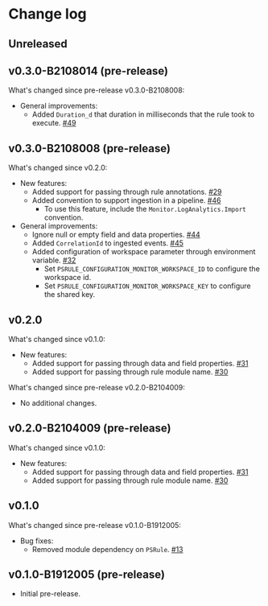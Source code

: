 # Change log

## Unreleased

## v0.3.0-B2108014 (pre-release)

What's changed since pre-release v0.3.0-B2108008:

- General improvements:
  - Added `Duration_d` that duration in milliseconds that the rule took to execute. [#49](https://github.com/microsoft/PSRule.Monitor/issues/49)

## v0.3.0-B2108008 (pre-release)

What's changed since v0.2.0:

- New features:
  - Added support for passing through rule annotations. [#29](https://github.com/microsoft/PSRule.Monitor/issues/29)
  - Added convention to support ingestion in a pipeline. [#46](https://github.com/microsoft/PSRule.Monitor/issues/46)
    - To use this feature, include the `Monitor.LogAnalytics.Import` convention.
- General improvements:
  - Ignore null or empty field and data properties. [#44](https://github.com/microsoft/PSRule.Monitor/issues/44)
  - Added `CorrelationId` to ingested events. [#45](https://github.com/microsoft/PSRule.Monitor/issues/44)
  - Added configuration of workspace parameter through environment variable. [#32](https://github.com/microsoft/PSRule.Monitor/issues/32)
    - Set `PSRULE_CONFIGURATION_MONITOR_WORKSPACE_ID` to configure the workspace id.
    - Set `PSRULE_CONFIGURATION_MONITOR_WORKSPACE_KEY` to configure the shared key.

## v0.2.0

What's changed since v0.1.0:

- New features:
  - Added support for passing through data and field properties. [#31](https://github.com/microsoft/PSRule.Monitor/issues/31)
  - Added support for passing through rule module name. [#30](https://github.com/microsoft/PSRule.Monitor/issues/30)

What's changed since pre-release v0.2.0-B2104009:

- No additional changes.

## v0.2.0-B2104009 (pre-release)

What's changed since v0.1.0:

- New features:
  - Added support for passing through data and field properties. [#31](https://github.com/microsoft/PSRule.Monitor/issues/31)
  - Added support for passing through rule module name. [#30](https://github.com/microsoft/PSRule.Monitor/issues/30)

## v0.1.0

What's changed since pre-release v0.1.0-B1912005:

- Bug fixes:
  - Removed module dependency on `PSRule`. [#13](https://github.com/microsoft/PSRule.Monitor/issues/13)

## v0.1.0-B1912005 (pre-release)

- Initial pre-release.
